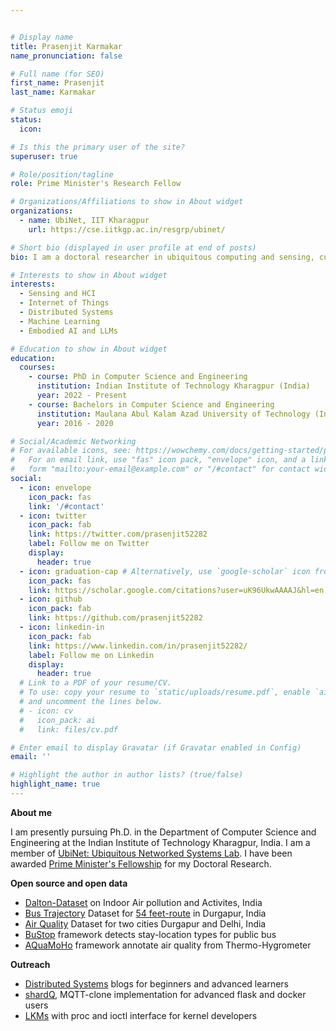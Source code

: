 ```yaml
---


# Display name
title: Prasenjit Karmakar
name_pronunciation: false

# Full name (for SEO)
first_name: Prasenjit
last_name: Karmakar

# Status emoji
status:
  icon:

# Is this the primary user of the site?
superuser: true

# Role/position/tagline
role: Prime Minister's Research Fellow

# Organizations/Affiliations to show in About widget
organizations:
  - name: UbiNet, IIT Kharagpur
    url: https://cse.iitkgp.ac.in/resgrp/ubinet/

# Short bio (displayed in user profile at end of posts)
bio: I am a doctoral researcher in ubiquitous computing and sensing, currently at the IIT Kharagpur (India).

# Interests to show in About widget
interests:
  - Sensing and HCI
  - Internet of Things
  - Distributed Systems
  - Machine Learning
  - Embodied AI and LLMs

# Education to show in About widget
education:
  courses:
    - course: PhD in Computer Science and Engineering
      institution: Indian Institute of Technology Kharagpur (India)
      year: 2022 - Present
    - course: Bachelors in Computer Science and Engineering
      institution: Maulana Abul Kalam Azad University of Technology (India)
      year: 2016 - 2020

# Social/Academic Networking
# For available icons, see: https://wowchemy.com/docs/getting-started/page-builder/#icons
#   For an email link, use "fas" icon pack, "envelope" icon, and a link in the
#   form "mailto:your-email@example.com" or "/#contact" for contact widget.
social:
  - icon: envelope
    icon_pack: fas
    link: '/#contact'
  - icon: twitter
    icon_pack: fab
    link: https://twitter.com/prasenjit52282
    label: Follow me on Twitter
    display:
      header: true
  - icon: graduation-cap # Alternatively, use `google-scholar` icon from `ai` icon pack
    icon_pack: fas
    link: https://scholar.google.com/citations?user=uK96UkwAAAAJ&hl=en
  - icon: github
    icon_pack: fab
    link: https://github.com/prasenjit52282
  - icon: linkedin-in
    icon_pack: fab
    link: https://www.linkedin.com/in/prasenjit52282/
    label: Follow me on Linkedin
    display:
      header: true
  # Link to a PDF of your resume/CV.
  # To use: copy your resume to `static/uploads/resume.pdf`, enable `ai` icons in `params.yaml`,
  # and uncomment the lines below.
  # - icon: cv
  #   icon_pack: ai
  #   link: files/cv.pdf

# Enter email to display Gravatar (if Gravatar enabled in Config)
email: ''

# Highlight the author in author lists? (true/false)
highlight_name: true
---
```


**About me**

I am presently pursuing Ph.D. in the Department of Computer Science and Engineering at the Indian Institute of Technology Kharagpur, India. I am a member of [UbiNet: Ubiquitous Networked Systems Lab](https://cse.iitkgp.ac.in/resgrp/ubinet/). I have been awarded [Prime Minister's Fellowship](https://www.pmrf.in/) for my Doctoral Research.

**Open source and open data**
* [Dalton-Dataset](https://github.com/prasenjit52282/dalton-dataset) on Indoor Air pollution and Activites, India 
* [Bus Trajectory](https://github.com/stilllearningsoumya/bus_trajectory_dataset) Dataset for [54 feet-route](https://www.google.com/maps/dir/durgapur/54+Feet/@23.5347909,87.2863414,15z/data=!3m1!4b1!4m13!4m12!1m5!1m1!1s0x39f7710b47a89171:0x429e1bdb57e009dd!2m2!1d87.3119227!2d23.5204443!1m5!1m1!1s0x39f7720a874929a9:0x38b8e0691e176312!2m2!1d87.2837139!2d23.5482543?entry=ttu) in Durgapur, India
* [Air Quality](https://github.com/prasenjit52282/AQuaMoHo/tree/master/Data) Dataset for two cities Durgapur and Delhi, India
* [BuStop](https://github.com/prasenjit52282/BuStop) framework detects stay-location types for public bus
* [AQuaMoHo](https://github.com/prasenjit52282/AQuaMoHo) framework annotate air quality from Thermo-Hygrometer

**Outreach**

* [Distributed Systems](https://medium.com/@prasenjitkarmakar52282) blogs for beginners and advanced learners
* [shardQ](https://github.com/prasenjit52282/shardQ), MQTT-clone implementation for advanced flask and docker users
* [LKMs](https://github.com/prasenjit52282/linux_LKM) with proc and ioctl interface for kernel developers